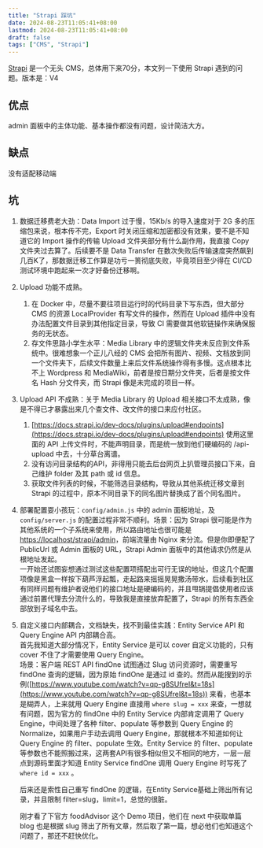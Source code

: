```yaml
---
title: "Strapi 踩坑"
date: 2024-08-23T11:05:41+08:00
lastmod: 2024-08-23T11:05:41+08:00
draft: false
tags: ["CMS", "Strapi"]
---
```


[Strapi](https://strapi.io/) 是一个无头 CMS，总体用下来70分，本文列一下使用 Strapi 遇到的问题。版本是：V4

## 优点
admin 面板中的主体功能、基本操作都没有问题，设计简洁大方。  

## 缺点
没有适配移动端

## 坑
1. 数据迁移费老大劲：Data Import 过于慢，15Kb/s 的导入速度对于 2G 多的压缩包来说，根本传不完，Export 时关闭压缩和加密都没有效果，要不是不知道它的 Import 操作的传输 Upload 文件夹部分有什么副作用，我直接 Copy 文件夹过去算了。后续要不是 Data Transfer 在数次失败后传输速度突然飙到几百K了，那数据迁移工作算是功亏一篑彻底失败，毕竟项目至少得在 CI/CD 测试环境中跑起来一次才好备份迁移啊。

2. Upload 功能不成熟。
    1. 在 Docker 中，尽量不要往项目运行时的代码目录下写东西，但大部分 CMS 的资源 LocalProvider 有写文件的操作，然而在 Upload 插件中没有办法配置文件目录到其他指定目录，导致 CI 需要做其他软链操作来确保服务的无状态。
    2. 存文件思路小学生水平：Media Library 中的逻辑文件夹未反应到文件系统中。很难想象一个正儿八经的 CMS 会把所有图片、视频、文档放到同一个文件夹下，后续文件数量上来后文件系统操作得有多慢。这点根本比不上 Wordpress 和 MediaWiki，前者是按日期分文件夹，后者是按文件名 Hash 分文件夹，而 Strapi 像是未完成的项目一样。

3. Upload API 不成熟：关于 Media Library 的 Upload 相关接口不太成熟，像是不得已才暴露出来几个查文件、改文件的接口来应付社区。
    1. [https://docs.strapi.io/dev-docs/plugins/upload#endpoints](https://docs.strapi.io/dev-docs/plugins/upload#endpoints)
    使用这里面的 API 上传文件时，不能声明目录，而是统一放到他们硬编码的 /api-upload 中去，十分草台离谱。
    2. 没有访问目录结构的API，非得用只能去后台网页上扒管理员接口下来，自己维护 folder 及其 path 或 id 信息。
    3. 获取文件列表的时候，不能筛选目录结构，导致从其他系统迁移文章到 Strapi 的过程中，原本不同目录下的同名图片替换成了首个同名图片。

4. 部署配置耍小孩玩：`config/admin.js` 中的 admin 面板地址，及 `config/server.js` 的配置过程非常不顺利。场景：因为 Strapi 很可能是作为其他系统的一个子系统来使用，所以路由地址也很可能是 [https://localhost/strapi/admin](https://localhost/strapi/admin，但是)，前端流量由 Nginx 来分流。但是你即便配了 PublicUrl 或 Admin 面板的 URL，Strapi Admin 面板中的其他请求仍然是从根地址发起。  
    一开始还试图妄想通过测试这些配置项搭配出可行无误的地址，但这几个配置项像是黑盒一样按下葫芦浮起瓢，走起路来摇摇晃晃撒汤带水，后续看到社区有同样问题有维护者说他们的接口地址是硬编码的，并且甩锅提倡使用者应该通过前置代理去分流什么的，导致我是直接放弃配置了，Strapi 的所有东西全部放到子域名中去。

5. 自定义接口内部耦合，文档缺失，找不到最佳实践：Entity Service API 和 Query Engine API 内部耦合高。  
   首先我知道大部分情况下，Entity Service 是可以 cover 自定义功能的，只有 cover 不住了才需要使用 Query Engine。   
    场景：客户端 REST API findOne 试图通过 Slug 访问资源时，需要重写 findOne 查询的逻辑，因为原始 findOne 是通过 id 查的。然而从能搜到的示例([https://www.youtube.com/watch?v=qp-g8SUfreI&t=18s](https://www.youtube.com/watch?v=qp-g8SUfreI&t=18s)) 来看，也基本是糊弄人，上来就用 Query Engine 直接用 `where slug = xxx` 来查，一想就有问题，因为官方的 findOne 中的 Entity Service 内部肯定调用了 Query Engine，中间处理了各种 filter、populate 等参数到 Query Engine 的 Normalize，如果用户手动去调用 Query Engine，那就根本不知道如何让 Query Engine 的 filter、populate 生效。Entity Service 的 filter、populate 等参数也不能照搬过来，这两套API有很多相似但又不相同的地方，一层一层点到源码里面才知道 Entity Service findOne 调用 Query Engine 时写死了 `where id = xxx` 。
   
    后来还是索性自己重写 findOne 的逻辑，在Entity Service基础上筛出所有记录，并且限制 filter=slug，limit=1，总觉的很脏。
    
    刚才看了下官方 foodAdvisor 这个 Demo 项目，他们在 next 中获取单篇 blog 也是根据 slug 筛出了所有文章，然后取了第一篇，想必他们也知道这个问题了，那还不赶快优化。
